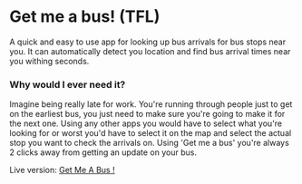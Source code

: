 # Get me a bus! (TFL)

A quick and easy to use app for looking up bus arrivals for bus stops near you. It can automatically detect you location and find bus arrival times near you withing seconds. 

### Why would I ever need it?

Imagine being really late for work. You're running through people just to get on the earliest bus, you just need to make sure you're going to make it for the next one. Using any other apps you would have to select what you're looking for or worst you'd have to select it on the map and select the actual stop you want to check the arrivals on. Using 'Get me a bus' you're always 2 clicks away from getting an update on your bus.

Live version: [Get Me A Bus !](https://gmab.oczkow.ski)